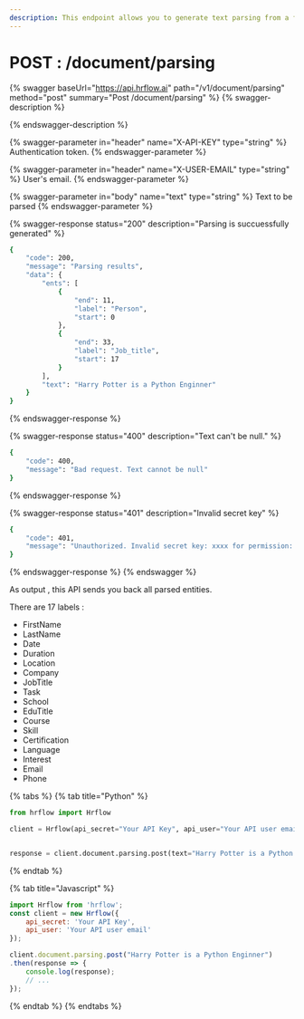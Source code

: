 ```yaml
---
description: This endpoint allows you to generate text parsing from a full text input.
---
```


# POST : /document/parsing

{% swagger baseUrl="https://api.hrflow.ai" path="/v1/document/parsing" method="post" summary="Post /document/parsing" %}
{% swagger-description %}

{% endswagger-description %}

{% swagger-parameter in="header" name="X-API-KEY" type="string" %}
Authentication token.
{% endswagger-parameter %}

{% swagger-parameter in="header" name="X-USER-EMAIL" type="string" %}
User's email.
{% endswagger-parameter %}

{% swagger-parameter in="body" name="text" type="string" %}
Text to be parsed
{% endswagger-parameter %}

{% swagger-response status="200" description="Parsing is succuessfully generated" %}
```bash
{
    "code": 200,
    "message": "Parsing results",
    "data": {
        "ents": [
            {
                "end": 11,
                "label": "Person",
                "start": 0
            },
            {
                "end": 33,
                "label": "Job_title",
                "start": 17
            }
        ],
        "text": "Harry Potter is a Python Enginner"
    }
}
```
{% endswagger-response %}

{% swagger-response status="400" description="Text can't be null." %}
```bash
{
    "code": 400,
    "message": "Bad request. Text cannot be null"
}
```
{% endswagger-response %}

{% swagger-response status="401" description="Invalid secret key" %}
```bash
{
    "code": 401,
    "message": "Unauthorized. Invalid secret key: xxxx for permission: write"
}
```
{% endswagger-response %}
{% endswagger %}

As output , this API sends you back all parsed entities.

There are 17 labels :

* FirstName
* LastName
* Date
* Duration
* Location
* Company
* JobTitle
* Task
* School&#x20;
* EduTitle
* Course
* Skill
* Certification
* Language
* Interest
* Email
* Phone

{% tabs %}
{% tab title="Python" %}
```python
from hrflow import Hrflow

client = Hrflow(api_secret="Your API Key", api_user="Your API user email")


response = client.document.parsing.post(text="Harry Potter is a Python Enginner")
```
{% endtab %}

{% tab title="Javascript" %}
```javascript
import Hrflow from 'hrflow';
const client = new Hrflow({ 
    api_secret: 'Your API Key',
    api_user: 'Your API user email'
});

client.document.parsing.post("Harry Potter is a Python Enginner")
.then(response => {
    console.log(response);
    // ...
});
```
{% endtab %}
{% endtabs %}
